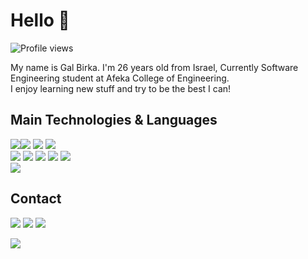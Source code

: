 # Hello 👋
![Profile views](https://gpvc.arturio.dev/Birkagal)

My name is Gal Birka. I'm 26 years old from Israel, Currently Software Engineering student at Afeka College of Engineering.
<br/>
I enjoy learning new stuff and try to be the best I can!

## Main Technologies & Languages
<img src="https://img.shields.io/badge/python%20-%2314354C.svg?&style=for-the-badge&logo=python&logoColor=white"/><img src="https://img.shields.io/badge/c/c++%20-%2300599C.svg?&style=for-the-badge&logo=c%2B%2B&ogoColor=white"/> 
<img src="https://img.shields.io/badge/java-%23ED8B00.svg?&style=for-the-badge&logo=java&logoColor=white"/> 
<img src="https://img.shields.io/badge/javascript%20-%23323330.svg?&style=for-the-badge&logo=javascript&logoColor=%23F7DF1E"/>
<br/>
<img src="https://img.shields.io/badge/git%20-%23F05033.svg?&style=for-the-badge&logo=git&logoColor=white"/> 
<img src="https://img.shields.io/badge/github%20-%23121011.svg?&style=for-the-badge&logo=github&logoColor=white"/> 
<img src="https://img.shields.io/badge/firebase%20-%23039BE5.svg?&style=for-the-badge&logo=firebase"/> 
<img src="https://img.shields.io/badge/docker%20-%230db7ed.svg?&style=for-the-badge&logo=docker&logoColor=white"/> 
<img src="https://img.shields.io/badge/-Raspberry%20Pi-C51A4A?style=for-the-badge&logo=Raspberry-Pi"/>
<br/>
<img src="https://github-readme-stats.vercel.app/api/top-langs/?username=Birkagal&theme=dark&layout=compact" align="center" />
## Contact
[<img src="https://img.shields.io/badge/Gmail-D14836?style=for-the-badge&logo=gmail&logoColor=white"/>][gmail] [<img src="https://img.shields.io/badge/linkedin%20-%230077B5.svg?&style=for-the-badge&logo=linkedin&logoColor=white"/>][linkedin] 
[<img src="https://img.shields.io/badge/-Stack%20overflow-FE7A16?style=for-the-badge&logo=stack-overflow&logoColor=white"/>][stackoverflow]

<img src="https://github-readme-stats.vercel.app/api?username=Birkagal&count_private=true&show_icons=true&theme=dark" align="center" />

[gmail]: mailto:birkagal@gmail.com
[linkedin]: https://www.linkedin.com/in/gal-birka-13474b198/
[stackoverflow]: https://stackoverflow.com/users/10540279/birkagal
